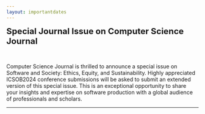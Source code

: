 ```yaml
---
layout: importantdates
---
```


<b style="font-size: 22px" id="SpecialIsuse">Special Journal Issue on Computer Science Journal</b>

<br>

Computer Science Journal is thrilled to announce a special issue on Software and Society: Ethics, Equity, and Sustainability. Highly appreciated ICSOB2024 conference submissions will be asked to submit an extended version of this special issue. This is an exceptional opportunity to share your insights and expertise on software production with a global audience of professionals and scholars. 
<hr>





